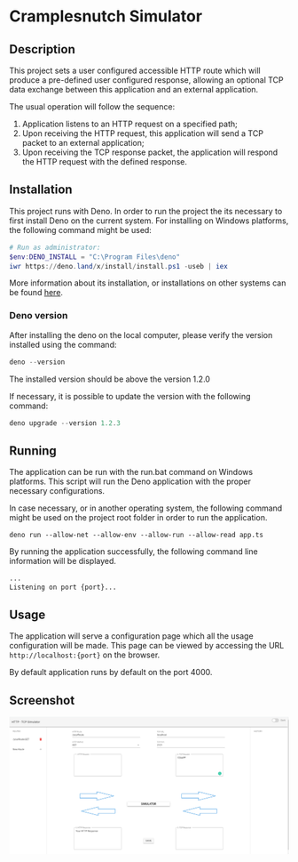 # Cramplesnutch Simulator

## Description
This project sets a user configured accessible HTTP route which will produce a 
pre-defined user configured response, allowing an optional TCP data exchange between
this application and an external application.

The usual operation will follow the sequence:
1. Application listens to an HTTP request on a specified path;
2. Upon receiving the HTTP request, this application will send 
a TCP packet to an external application; 
3. Upon receiving the TCP response packet, 
the application will respond the HTTP request with the defined response.


## Installation
This project runs with Deno. In order to run the project the its necessary to first install 
Deno on the current system.
For installing on Windows platforms, the following command might be used:

```powershell
# Run as administrator:
$env:DENO_INSTALL = "C:\Program Files\deno"
iwr https://deno.land/x/install/install.ps1 -useb | iex
```

More information about its installation, or installations on other systems can be found 
[here](https://deno.land/x/install/).

### Deno version

After installing the deno on the local computer, please verify the version installed 
using the command:

```powershell
deno --version
```

The installed version should be above the version 1.2.0

If necessary, it is possible to update the version with the following command:

```powershell
deno upgrade --version 1.2.3
```

## Running
The application can be run with the run.bat command on Windows platforms.
This script will run the Deno application with the proper necessary configurations.

In case necessary, or in another operating system, the following command might 
be used on the project root folder in order to run the application.

```shell script
deno run --allow-net --allow-env --allow-run --allow-read app.ts
``` 

By running the application successfully, the following command line information will be displayed.

```shell script
...
Listening on port {port}...
```

## Usage
The application will serve a configuration page which all the usage configuration will be made.
This page can be viewed by accessing the URL `http://localhost:{port}` on the browser. 

By default application runs by default on the port 4000.  

## Screenshot

![image info](./simulator-image.png)